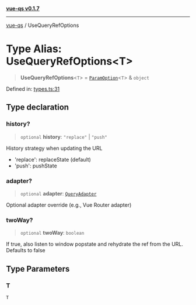 [**vue-qs v0.1.7**](../README.md)

***

[vue-qs](../README.md) / UseQueryRefOptions

# Type Alias: UseQueryRefOptions\<T\>

> **UseQueryRefOptions**\<`T`\> = [`ParamOption`](ParamOption.md)\<`T`\> & `object`

Defined in: [types.ts:31](https://github.com/iamsomraj/vue-qs/blob/ab438db5bb6a3e0a51e2435f962a383278df5579/src/types.ts#L31)

## Type declaration

### history?

> `optional` **history**: `"replace"` \| `"push"`

History strategy when updating the URL
- 'replace': replaceState (default)
- 'push': pushState

### adapter?

> `optional` **adapter**: [`QueryAdapter`](QueryAdapter.md)

Optional adapter override (e.g., Vue Router adapter)

### twoWay?

> `optional` **twoWay**: `boolean`

If true, also listen to window popstate and rehydrate the ref from the URL.
Defaults to false

## Type Parameters

### T

`T`

